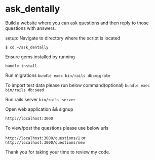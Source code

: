 # ask_dentally
Build a website where you can ask questions and then reply to those questions with answers.

setup:
Navigate to directory where the script is located

```$ cd ~/ask_dentally```


Ensure gems installed by running

```bundle install```

Run migrations
```bundle exec bin/rails db:migrate```

To import test data please run below command(optional)
```bundle exec bin/rails db:seed```

Run rails server
```bin/rails server```

Open web application  && signup

```http://localhost:3000```

To view/post the questions please use below urls

```http://localhost:3000/questions/1``` or ```http://localhost:3000/questions/new```

Thank you for taking your time to review my code.
